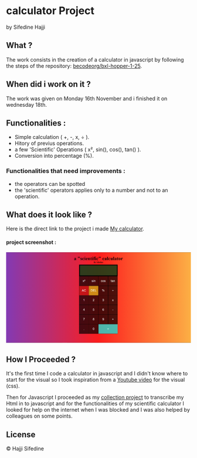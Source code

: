 # calculator Project

by Sifedine Hajji

## What ?

The work consists in the creation of a calculator in javascript by following the steps of the repository: [becodeorg/bxl-hopper-1-25](https://github.com/becodeorg/bxl-hopper-1-25/tree/master/The%20Hill/projects/1.calculator).

## When did i work on it ?

The work was given on Monday 16th November and i finished it on wednesday 18th.

## **Functionalities :**

- Simple calculation ( +, -, x, ÷ ).
- Hitory of previus operations.
- a few 'Scientific' Operations ( x², sin(), cos(), tan() ).
- Conversion into percentage (%).

### **Functionalities that need improvements :**

- the operators can be spotted
- the 'scientific' operators applies only to a number and not to an operation.

## What does it look like ?

Here is the direct link to the project i made [My calculator](https://sifedine-hajji.github.io/Scientific-calculator/./).

#### project screenshot :

<img src="Pics/Screenshot.PNG" alt="drawing" width="700"/>

## How I Proceeded ?

It's the first time I code a calculator in javascript and I didn't know where to start for the visual so I took inspiration from a [Youtube video](https://www.youtube.com/watch?v=JDiurjhpOXA&t=462s) for the visual (css).

Then for Javascript I proceeded as my [collection project](https://github.com/Sifedine-Hajji/Collection) to transcribe my Html in to javascript and for the functionalities of my scientific calculator I looked for help on the internet when I was blocked and I was also helped by colleagues on some points.

## License

© Hajji Sifedine
